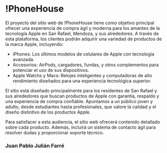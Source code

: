 # !PhoneHouse 
El proyecto del sitio web de !PhoneHouse tiene como objetivo principal ofrecer una experiencia de compra ágil y moderna para los amantes de la tecnología Apple en San Rafael, Mendoza, y sus alrededores. A través de esta plataforma, los clientes podrán adquirir una variedad de productos de la marca Apple, incluyendo:
- iPhones: Los últimos modelos de celulares de Apple con tecnología avanzada.
- Accesorios: AirPods, cargadores, fundas, y otros complementos para potenciar el uso de sus dispositivos.
- Apple Watchs y Macs: Relojes inteligentes y computadoras de alto rendimiento diseñados para una experiencia tecnológica superior.

El sitio está diseñado principalmente para los residentes de San Rafael y sus alrededores que buscan productos de Apple con garantía, respaldo y una experiencia de compra confiable. Apuntamos a un público joven y adulto, desde estudiantes hasta profesionales, que valore la calidad y el diseño distintivo de los productos Apple.

Para satisfacer a esta audiencia, el sitio web ofrecerá contenido detallado sobre cada producto. Además, incluirá un sistema de contacto ágil para resolver dudas y proporcionar soporte técnico.
### Juan Pablo Julián Farré 